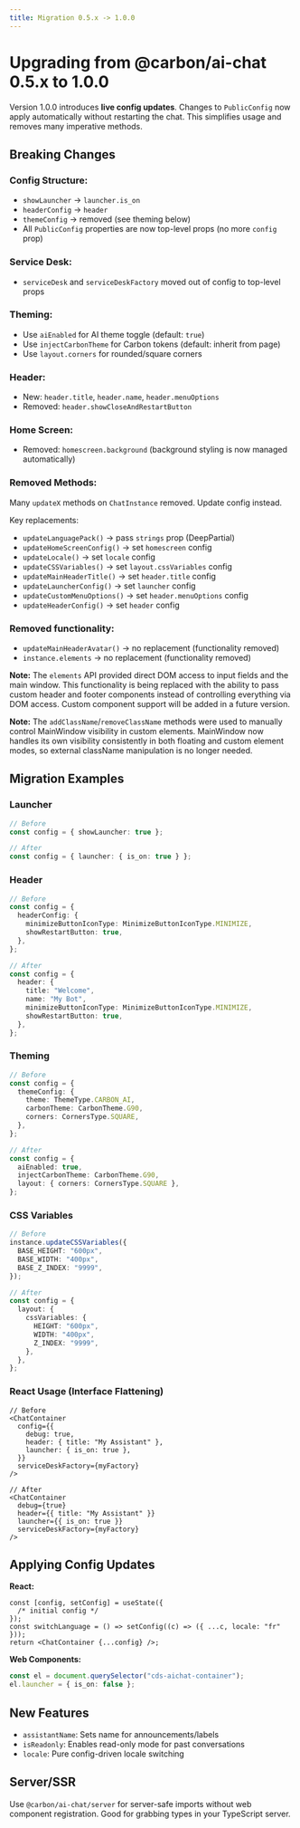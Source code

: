 ```yaml
---
title: Migration 0.5.x -> 1.0.0
---
```


# Upgrading from @carbon/ai-chat 0.5.x to 1.0.0

Version 1.0.0 introduces **live config updates**. Changes to `PublicConfig` now apply automatically without restarting the chat. This simplifies usage and removes many imperative methods.

## Breaking Changes

### Config Structure:

- `showLauncher` -> `launcher.is_on`
- `headerConfig` -> `header`
- `themeConfig` -> removed (see theming below)
- All `PublicConfig` properties are now top-level props (no more `config` prop)

### Service Desk:

- `serviceDesk` and `serviceDeskFactory` moved out of config to top-level props

### Theming:

- Use `aiEnabled` for AI theme toggle (default: `true`)
- Use `injectCarbonTheme` for Carbon tokens (default: inherit from page)
- Use `layout.corners` for rounded/square corners

### Header:

- New: `header.title`, `header.name`, `header.menuOptions`
- Removed: `header.showCloseAndRestartButton`

### Home Screen:

- Removed: `homescreen.background` (background styling is now managed automatically)

### Removed Methods:

Many `updateX` methods on `ChatInstance` removed. Update config instead.

Key replacements:

- `updateLanguagePack()` -> pass `strings` prop (DeepPartial<LanguagePack>)
- `updateHomeScreenConfig()` -> set `homescreen` config
- `updateLocale()` -> set `locale` config
- `updateCSSVariables()` -> set `layout.cssVariables` config
- `updateMainHeaderTitle()` -> set `header.title` config
- `updateLauncherConfig()` -> set `launcher` config
- `updateCustomMenuOptions()` -> set `header.menuOptions` config
- `updateHeaderConfig()` -> set `header` config

### Removed functionality:

- `updateMainHeaderAvatar()` -> no replacement (functionality removed)
- `instance.elements` -> no replacement (functionality removed)

**Note:** The `elements` API provided direct DOM access to input fields and the main window. This functionality is being replaced with the ability to pass custom header and footer components instead of controlling everything via DOM access. Custom component support will be added in a future version.

**Note:** The `addClassName`/`removeClassName` methods were used to manually control MainWindow visibility in custom elements. MainWindow now handles its own visibility consistently in both floating and custom element modes, so external className manipulation is no longer needed.

## Migration Examples

### Launcher

```ts
// Before
const config = { showLauncher: true };

// After
const config = { launcher: { is_on: true } };
```

### Header

```ts
// Before
const config = {
  headerConfig: {
    minimizeButtonIconType: MinimizeButtonIconType.MINIMIZE,
    showRestartButton: true,
  },
};

// After
const config = {
  header: {
    title: "Welcome",
    name: "My Bot",
    minimizeButtonIconType: MinimizeButtonIconType.MINIMIZE,
    showRestartButton: true,
  },
};
```

### Theming

```ts
// Before
const config = {
  themeConfig: {
    theme: ThemeType.CARBON_AI,
    carbonTheme: CarbonTheme.G90,
    corners: CornersType.SQUARE,
  },
};

// After
const config = {
  aiEnabled: true,
  injectCarbonTheme: CarbonTheme.G90,
  layout: { corners: CornersType.SQUARE },
};
```

### CSS Variables

```ts
// Before
instance.updateCSSVariables({
  BASE_HEIGHT: "600px",
  BASE_WIDTH: "400px",
  BASE_Z_INDEX: "9999",
});

// After
const config = {
  layout: {
    cssVariables: {
      HEIGHT: "600px",
      WIDTH: "400px",
      Z_INDEX: "9999",
    },
  },
};
```

### React Usage (Interface Flattening)

```tsx
// Before
<ChatContainer
  config={{
    debug: true,
    header: { title: "My Assistant" },
    launcher: { is_on: true },
  }}
  serviceDeskFactory={myFactory}
/>

// After
<ChatContainer
  debug={true}
  header={{ title: "My Assistant" }}
  launcher={{ is_on: true }}
  serviceDeskFactory={myFactory}
/>
```

## Applying Config Updates

**React:**

```tsx
const [config, setConfig] = useState({
  /* initial config */
});
const switchLanguage = () => setConfig((c) => ({ ...c, locale: "fr" }));
return <ChatContainer {...config} />;
```

**Web Components:**

```ts
const el = document.querySelector("cds-aichat-container");
el.launcher = { is_on: false };
```

## New Features

- `assistantName`: Sets name for announcements/labels
- `isReadonly`: Enables read-only mode for past conversations
- `locale`: Pure config-driven locale switching

## Server/SSR

Use `@carbon/ai-chat/server` for server-safe imports without web component registration. Good for grabbing types in your TypeScript server.
